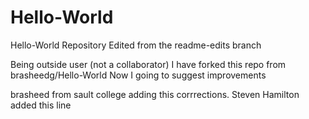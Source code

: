 # Hello-World
Hello-World Repository
Edited from the readme-edits branch

Being outside user (not a collaborator) 
I have forked this repo from brasheedg/Hello-World
Now I going to suggest improvements

brasheed from sault college adding this corrrections.
Steven Hamilton added this line
